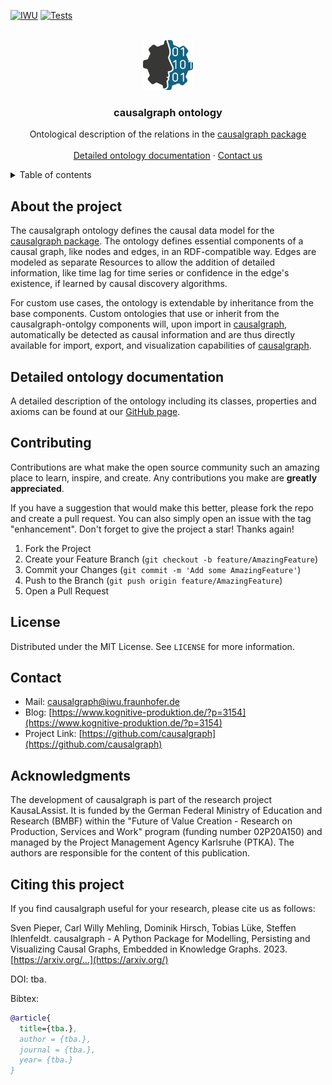 
<!-- PROJECT SHIELDS -->
[![IWU][iwu-shield]](https://www.iwu.fraunhofer.de/)
[![Tests][pages-shield]](https://causalgraph.github.io/causalgraph-ontology/)


<!-- PROJECT LOGO -->
<br />
<div align="center">
  <img src="causalgraph_logo.png" alt="Logo" width="80" height="80">
  <h3 align="center">causalgraph ontology</h3>
  <p align="center">
    Ontological description of the relations in the <a href="https://github.com/causalgraph/causalgraph">causalgraph package</a>
    <br />
    <!--<a href="https://github.com/othneildrew/Best-README-Template"><strong>Explore the docs »</strong></a>
    <br />-->
    <br />
    <a href="https://causalgraph.github.io/causalgraph-ontology/">Detailed ontology documentation</a>
    ·
    <a href="mailto:causalgraph@iwu.fraunhofer.de">Contact us</a>
  </p>
</div>


<!-- TABLE OF CONTENTS -->
<details>
  <summary>Table of contents</summary>
  <ol>
    <li><a href="#about-the-project">About the Project</a></li>
    <li><a href="#detailed-ontology-documentation">Detailed ontology documentation</a></li>
    <li><a href="#contributing">Contributing</a></li>
    <li><a href="#license">License</a></li>
    <li><a href="#contact">Contact</a></li>
    <li><a href="#ackn">Acknowledgments</a></li>
    <li><a href="#citing-this-project">Citing this project</a></li>
  </ol>
</details>


<!-- ABOUT THE PROJECT -->
## About the project

The causalgraph ontology defines the causal data model for the [causalgraph package](https://github.com/causalgraph/causalgraph). 
The ontology defines essential components of a causal graph, like nodes and edges, in an RDF-compatible way. Edges are modeled as separate Resources to allow the addition of detailed information, like time lag for time series or confidence in the edge's existence, if learned by causal discovery algorithms.

For custom use cases, the ontology is extendable by inheritance from the base components. 
Custom ontologies that use or inherit from the causalgraph-ontolgy components will, upon import in [causalgraph](https://github.com/causalgraph/causalgraph), automatically be detected as causal information and are thus directly available for import, export, and visualization capabilities of  [causalgraph](https://github.com/causalgraph/causalgraph).

<!-- DETAILED ONTO DOCS -->
## Detailed ontology documentation

A detailed description of the ontology including its classes, properties and axioms can be found at our [GitHub page](https://causalgraph.github.io/causalgraph-ontology/).


<!-- CONTRIBUTING -->
## Contributing

Contributions are what make the open source community such an amazing place to learn, inspire, and create. Any contributions you make are **greatly appreciated**.

If you have a suggestion that would make this better, please fork the repo and create a pull request. You can also simply open an issue with the tag "enhancement".
Don't forget to give the project a star! Thanks again!

1. Fork the Project
2. Create your Feature Branch (`git checkout -b feature/AmazingFeature`)
3. Commit your Changes (`git commit -m 'Add some AmazingFeature'`)
4. Push to the Branch (`git push origin feature/AmazingFeature`)
5. Open a Pull Request


<!-- LICENSE -->
## License

Distributed under the MIT License. See `LICENSE` for more information.


<!-- CONTACT -->
## Contact

- Mail: causalgraph@iwu.fraunhofer.de
- Blog: [https://www.kognitive-produktion.de/?p=3154](https://www.kognitive-produktion.de/?p=3154)
- Project Link: [https://github.com/causalgraph](https://github.com/causalgraph)


<!-- ACKNOWLEDGMENTS -->
## Acknowledgments

The development of causalgraph is part of the research project KausaLAssist. It is funded by the German Federal Ministry of Education and Research (BMBF) within the "Future of Value Creation - Research on Production, Services and Work" program (funding number 02P20A150) and managed by the Project Management Agency Karlsruhe (PTKA). The authors are responsible for the content of this publication.


<!-- CITING -->
## Citing this project

If you find causalgraph useful for your research, please cite us as follows:

Sven Pieper, Carl Willy Mehling, Dominik Hirsch, Tobias Lüke, Steffen Ihlenfeldt. causalgraph - A Python Package for Modelling, Persisting and Visualizing Causal Graphs, Embedded in Knowledge Graphs. 2023. [https://arxiv.org/...](https://arxiv.org/)

DOI: tba.

Bibtex:
```bibtex
@article{
  title={tba.},
  author = {tba.},
  journal = {tba.},
  year= {tba.}
}
```


<!-- MARKDOWN LINKS & IMAGES -->
[iwu-shield]: https://img.shields.io/badge/Fraunhofer-IWU-179C7D?style=flat-square
[pages-shield]: https://img.shields.io/github/actions/workflow/status/causalgraph/causalgraph-ontolog/github_pages.yml?label=GitHub%20pages&style=flat-square




